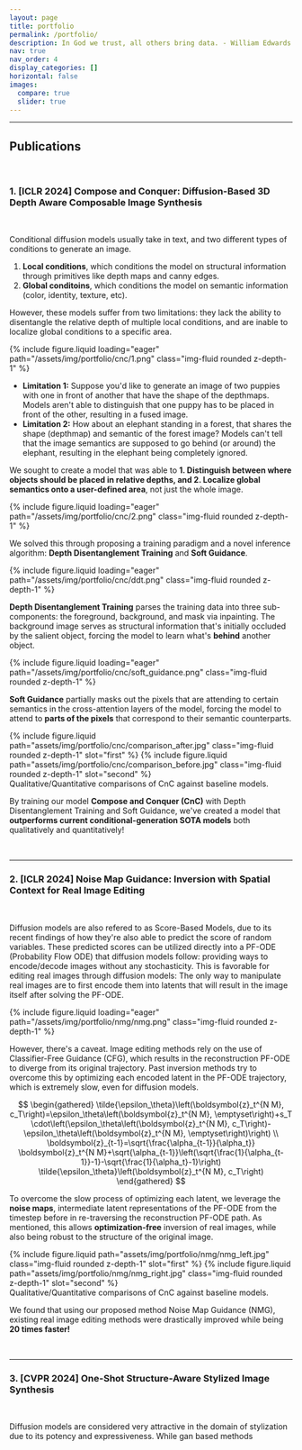 ```yaml
---
layout: page
title: portfolio
permalink: /portfolio/
description: In God we trust, all others bring data. - William Edwards Deming (1900-1993)
nav: true
nav_order: 4
display_categories: []
horizontal: false
images:
  compare: true
  slider: true
---
```


<style>
  .coloured-slider {
    --divider-color: rgba(0, 0, 0, 0.5);
    --default-handle-color: rgba(0, 0, 0, 0.5);
  }
</style>

---
## **Publications**

<br>

### 1. [ICLR 2024] Compose and Conquer: Diffusion-Based 3D Depth Aware Composable Image Synthesis

<br>

Conditional diffusion models usually take in text, and two different types of conditions to generate an image.

1. **Local conditions**, which conditions the model on structural information through primitives like depth maps and canny edges.
2. **Global conditoins**, which conditions the model on semantic information (color, identity, texture, etc).

However, these models suffer from two limitations: they lack the ability to disentangle the relative depth of multiple local conditions,
and are inable to localize global conditions to a specific area.

<div class="row mt-3">
    <div class="col-sm mt-3 mt-md-0">
        {% include figure.liquid loading="eager" path="/assets/img/portfolio/cnc/1.png" class="img-fluid rounded z-depth-1" %}
    </div>
</div>

- **Limitation 1:** Suppose you'd like to generate an image of two puppies with one in front of another that have the shape of the depthmaps. 
Models aren't able to distinguish that one puppy has to be placed in front of the other, resulting in a fused image.
- **Limitation 2:** How about an elephant standing in a forest, that shares the shape (depthmap) and semantic of the forest image?
Models can't tell that the image semantics are supposed to go behind (or around) the elephant, resulting in the elephant being completely ignored.


We sought to create a model that was able to **1. Distinguish between where objects should be placed in relative depths, and 2. Localize global semantics
onto a user-defined area**, not just the whole image.

<div class="row mt-3">
    <div class="col-sm mt-3 mt-md-0">
        {% include figure.liquid loading="eager" path="/assets/img/portfolio/cnc/2.png" class="img-fluid rounded z-depth-1" %}
    </div>
</div>

We solved this through proposing a training paradigm and a novel inference algorithm: **Depth Disentanglement Training** and **Soft Guidance**.

<div class="row mt-3">
    <div class="col-sm mt-3 mt-md-0">
        {% include figure.liquid loading="eager" path="/assets/img/portfolio/cnc/ddt.png" class="img-fluid rounded z-depth-1" %}
    </div>
</div>

**Depth Disentanglement Training** parses the training data into three sub-components: the foreground, background, and mask via inpainting.
The background image serves as structural information that's initially occluded by the salient object, forcing the model to learn what's **behind** another object.

<div class="row mt-3">
    <div class="col-sm mt-3 mt-md-0">
        {% include figure.liquid loading="eager" path="/assets/img/portfolio/cnc/soft_guidance.png" class="img-fluid rounded z-depth-1" %}
    </div>
</div>

**Soft Guidance** partially masks out the pixels that are attending to certain semantics in the cross-attention layers of the model, forcing the model to
attend to **parts of the pixels** that correspond to their semantic counterparts.

<img-comparison-slider class="coloured-slider">
  {% include figure.liquid path="assets/img/portfolio/cnc/comparison_after.jpg" class="img-fluid rounded z-depth-1" slot="first" %}
  {% include figure.liquid path="assets/img/portfolio/cnc/comparison_before.jpg" class="img-fluid rounded z-depth-1" slot="second" %}
</img-comparison-slider>
<div class="caption">
    Qualitative/Quantitative comparisons of CnC against baseline models.
</div>

By training our model **Compose and Conquer (CnC)** with Depth Disentanglement Training and Soft Guidance, we've created a model that **outperforms
current conditional-generation SOTA models** both qualitatively and quantitatively!


<br>

---

### 2. [ICLR 2024] Noise Map Guidance: Inversion with Spatial Context for Real Image Editing

<br>

Diffusion models are also refered to as Score-Based Models, due to its recent findings of how they're also able to predict the score of random variables.
These predicted scores can be utilized directly into a PF-ODE (Probability Flow ODE) that diffusion models follow: providing ways to encode/decode images
without any stochasticity. This is favorable for editing real images through diffusion models: The only way to manipulate real images are to first encode them into latents that will result in the image itself after solving the PF-ODE. 

<div class="row mt-3">
    <div class="col-sm mt-3 mt-md-0">
        {% include figure.liquid loading="eager" path="/assets/img/portfolio/nmg/nmg.png" class="img-fluid rounded z-depth-1" %}
    </div>
</div>

However, there's a caveat. Image editing methods rely on the use of Classifier-Free Guidance (CFG), which results in the reconstruction PF-ODE to diverge from
its original trajectory. Past inversion methods try to overcome this by optimizing each encoded latent in the PF-ODE trajectory, which is extremely slow,
even for diffusion models.

$$
\begin{gathered}
\tilde{\epsilon_\theta}\left(\boldsymbol{z}_t^{N M}, c_T\right)=\epsilon_\theta\left(\boldsymbol{z}_t^{N M}, \emptyset\right)+s_T \cdot\left(\epsilon_\theta\left(\boldsymbol{z}_t^{N M}, c_T\right)-\epsilon_\theta\left(\boldsymbol{z}_t^{N M}, \emptyset\right)\right) \\
\boldsymbol{z}_{t-1}=\sqrt{\frac{\alpha_{t-1}}{\alpha_t}} \boldsymbol{z}_t^{N M}+\sqrt{\alpha_{t-1}}\left(\sqrt{\frac{1}{\alpha_{t-1}}-1}-\sqrt{\frac{1}{\alpha_t}-1}\right) \tilde{\epsilon_\theta}\left(\boldsymbol{z}_t^{N M}, c_T\right)
\end{gathered}
$$

To overcome the slow process of optimizing each latent, we leverage the **noise maps**, intermediate latent representations of the PF-ODE from the timestep before
in re-traversing the reconstruction PF-ODE path. As mentioned, this allows **optimization-free** inversion of real images, while also being robust to the
structure of the original image.

<img-comparison-slider class="coloured-slider">
  {% include figure.liquid path="assets/img/portfolio/nmg/nmg_left.jpg" class="img-fluid rounded z-depth-1" slot="first" %}
  {% include figure.liquid path="assets/img/portfolio/nmg/nmg_right.jpg" class="img-fluid rounded z-depth-1" slot="second" %}
</img-comparison-slider>
<div class="caption">
    Qualitative/Quantitative comparisons of CnC against baseline models.
</div>

We found that using our proposed method Noise Map Guidance (NMG), existing real image editing methods were drastically improved
while being **20 times faster!**

<br>

---

### 3. [CVPR 2024] One-Shot Structure-Aware Stylized Image Synthesis

<br>

Diffusion models are considered very attractive in the domain of stylization due to its potency and expressiveness.
While gan based methods